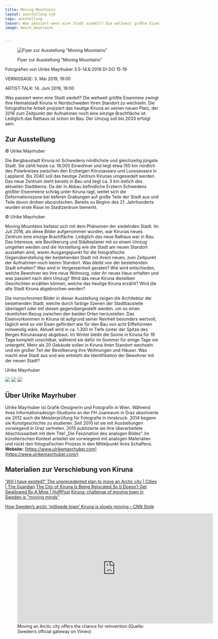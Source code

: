 ```yaml
---
title: Moving Mountains
layout: ausstellung.njk
tags: ausstellung
teaser: Was passiert wenn eine Stadt siedelt? Die weltweit größte Eisenmine zwingt ihre Heimatstadt Kiruna in Nordschweden ihren Standort zu wechseln. Die fotografische Arbeit projiziert das heutige Kiruna an seinen neuen Platz, der 2016 zum Zeitpunkt der Aufnahmen noch eine einzige Brachfläche ist. Lediglich das Rathaus ist schon im Bau. Der Umzug soll bis 2033 erfolgt sein.
image: movin_mountains


---
```

<figure>

![Flyer zur Ausstellung "Moving Mountains"](/assets/pics/movin_mountains.jpg)



Flyer zur Ausstellung “Moving Mountains”

</figure>

Fotografien von Ulrike Mayrhuber 3.5-14.6.2019 DI-DO 15-19

VERNISSAGE: 3. Mai 2019, 19:00

ARTIST-TALK: 14\. Juni 2019, 19:00</div>

Was passiert wenn eine Stadt siedelt? Die weltweit größte Eisenmine zwingt ihre Heimatstadt Kiruna in Nordschweden ihren Standort zu wechseln. Die fotografische Arbeit projiziert das heutige Kiruna an seinen neuen Platz, der 2016 zum Zeitpunkt der Aufnahmen noch eine einzige Brachfläche ist. Lediglich das Rathaus ist schon im Bau. Der Umzug soll bis 2033 erfolgt sein.

## Zur Ausstellung


<figcaption>© Ulrike Mayrhuber</figcaption>



Die Bergbaustadt Kiruna ist Schwedens nördlichste und gleichzeitig jüngste Stadt. Sie zählt heute ca. 18.000 Einwohner und liegt etwa 150 km nördlich des Polarkreises ­zwischen den Erzbergen Kiirunavaara und Luossavaara in Lappland. Bis 2040 soll das heutige Zentrum Kirunas umgesiedelt werden. Das neue Zentrum steht bereits in Bau und liegt ca. 3 km östlich des aktuellen Stadtkerns. Da der in Abbau befind­liche Erzkern Schwedens größter Eisenmiene schräg unter Kiruna ragt, weitet sich die Deformationszone bei tieferen Grabungen auf große Teile der Stadt aus und Teile davon drohen abzurutschen. Bereits zu Beginn des 21\. Jahrhunderts wurden erste Risse im Stadtzentrum bemerkt.</div>




<figcaption>© Ulrike Mayrhuber</figcaption>



Moving Mountains befasst sich mit dem Phänomen der siedelnden Stadt. Im Juli 2016, als diese Bilder aufgenommen wurden, war Kirunas neues Zentrum eine einzige Brachfläche. Lediglich das neue Rathaus war in Bau. Das Interesse, wie Bevölkerung und ­Städteplaner mit so einem Umzug umgehen werden und die Vorstellung wie die Stadt am neuen Standort aussehen wird, waren Ausgangspunkt für die fotografische Gegenüberstellung der bestehenden Stadt mit ihrem neuen, zum Zeitpunkt der Aufnahmen noch leeren Standort. Was bleibt von der bestehenden Stadt erhalten? Was wird in Vergessenheit geraten? Wie wird entschieden, welche Bewohner wo ihre neue Wohnung, oder ihr neues Haus erhalten und was passiert nach dem Umzug? Wird das neue Kiruna dieselben Geschichten erzählen können, welche das heutige Kiruna erzählt? Wird die alte Stadt Kiruna abgebrochen werden?</div>

Die monochromen Bilder in dieser Ausstellung zeigen die Architektur der bestehenden Stadt, welche durch farbige Szenen der Stadtbaustelle überlagert oder mit diesen gegenübergestellt werden, um so einen räumlichen Bezug zwischen den beiden Orten herzustellen. Das Eisenvorkommen in Kiruna ist aufgrund seiner Reinheit besonders wertvoll, täglich wird so viel Eisen gefördert wie für den Bau von acht Eiffeltürmen notwendig wäre. Aktuell wird in ca. 1.300 m Tiefe (unter der Spitze des Berges Kiirunavaara) abgebaut. Im Winter bleibt die Sonne in Kiruna für 19 Tage komplett unsichtbar, während sie dafür im Sommer für einige Tage nie untergeht. Mehr als 20 Gebäude sollen in Kiruna ihren Standort wechseln und ein großer Teil der Bevölkerung ihre Wohnungen und Häuser. Was macht eine Stadt aus und wie entsteht die Identifikation der Bewohner mit der neuen Stadt?

Ulrike Mayrhuber

![](/assets/pics/moving-mountains-2019-neu2.jpg)
![](/assets/pics/moving-mountains-2019-neu3.jpg)
![](/assets/pics/moving-mountains-2019-neu4.jpg)

## Über Ulrike Mayrhuber

Ulrike Mayrhuber ist Grafik-Designerin und Fotografin in Wien. Während ihres Informationsdesign-Studiums an der FH Joanneum in Graz absolvierte sie 2012 auch die Meisterprüfung für Fotografie in Innsbruck. 2014 begann sie Kunstgeschichte zu studieren. Seit 2010 ist sie mit Ausstellungen vorwiegend in Graz vertreten. 2015 publizierte sie ihre überarbeitete Abschlussarbeit mit dem Titel „Die Faszination des analogen Bildes“. Im künstlerischen Kontext arbeitet sie vorwiegend mit analogen Materialien und rückt den fotografischen Prozess in den Mittelpunkt ihres Schaffens. **Website:** [https://www.ulrikemayrhuber.com](https://www.ulrikemayrhuber.com/)

## Materialien zur Verschiebung von Kiruna

[‘Will I have existed?’ The unprecedented plan to move an Arctic city | Cities | The Guardian](https://www.theguardian.com/cities/2018/dec/02/kiruna-swedish-arctic-town-had-to-move-reindeer-herders-in-the-way "'Will I have existed?' The unprecedented plan to move an Arctic city | Cities | The Guardian") [The City of Kiruna Is Being Relocated So It Doesn’t Get Swallowed By A Mine | HuffPost](https://www.huffpost.com/entry/kiruna-sweden-city-move-mine-lkab_n_5c02ff0ee4b04fb21168a25b "The City of Kiruna Is Being Relocated So It Doesn't Get Swallowed By A Mine | HuffPost") [Kiruna: challenge of moving town in Sweden is "moving minds"](https://www.dezeen.com/2019/02/18/kiruna-moving-town-sweden-mining-climate-change/ "Kiruna: challenge of moving town in Sweden is 'moving minds'")

[How Sweden’s arctic ‘millipede town’ Kiruna is slowly moving – CNN Style](https://edition.cnn.com/style/article/sweden-kiruna-relocation/index.html)

<figure>

<iframe src="https://player.vimeo.com/video/114641921" webkitallowfullscreen="" mozallowfullscreen="" allowfullscreen="" width="640" height="360" frameborder="0"></iframe>

<figcaption>Moving an Arctic city offers the chance for reinvention (Quelle: Sweden’s official gateway on Vimeo)</figcaption>

</figure>
